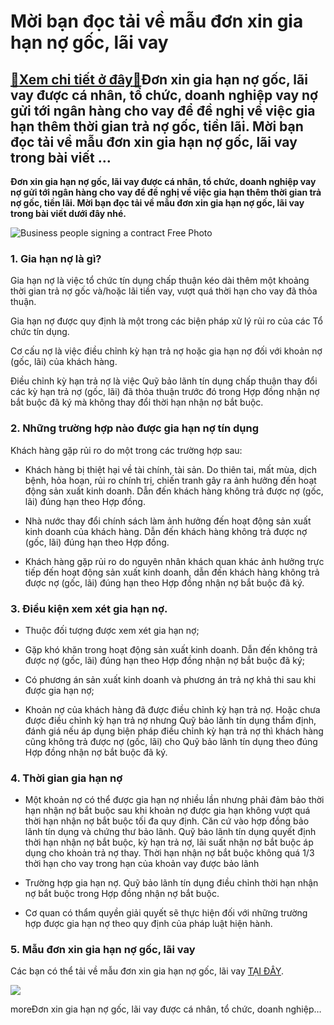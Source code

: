 Mời bạn đọc tải về mẫu đơn xin gia hạn nợ gốc, lãi vay
======================================================

[:gift:Xem chi tiết ở đây:gift:](https://hddtvn.com/moi-ban-doc-tai-ve-mau-don-xin-gia-han-no-goc-lai-vay/)Đơn xin gia hạn nợ gốc, lãi vay được cá nhân, tổ chức, doanh nghiệp vay nợ gửi tới ngân hàng cho vay để đề nghị về việc gia hạn thêm thời gian trả nợ gốc, tiền lãi. Mời bạn đọc tải về mẫu đơn xin gia hạn nợ gốc, lãi vay trong bài viết …
--------------------------------------------------------------------------------------------------------------------------------------------------------------------------------------------------------------------------------------------

**Đơn xin gia hạn nợ gốc, lãi vay được cá nhân, tổ chức, doanh nghiệp vay nợ gửi tới ngân hàng cho vay để đề nghị về việc gia hạn thêm thời gian trả nợ gốc, tiền lãi. Mời bạn đọc tải về mẫu đơn xin gia hạn nợ gốc, lãi vay trong bài viết dưới đây nhé.**


![Business people signing a contract Free Photo](https://hddtvn.com/wp-content/uploads/2021/01/business-people-signing-contract_1098-21026.jpg)


### 1. Gia hạn nợ là gì?


Gia hạn nợ là việc tổ chức tín dụng chấp thuận kéo dài thêm một khoảng thời gian trả nợ gốc và/hoặc lãi tiền vay, vượt quá thời hạn cho vay đã thỏa thuận.


Gia hạn nợ được quy định là một trong các biện pháp xử lý rủi ro của các Tổ chức tín dụng.


Cơ cấu nợ là việc điều chỉnh kỳ hạn trả nợ hoặc gia hạn nợ đối với khoản nợ (gốc, lãi) của khách hàng.


Điều chỉnh kỳ hạn trả nợ là việc Quỹ bảo lãnh tín dụng chấp thuận thay đổi các kỳ hạn trả nợ (gốc, lãi) đã thỏa thuận trước đó trong Hợp đồng nhận nợ bắt buộc đã ký mà không thay đổi thời hạn nhận nợ bắt buộc.


### 2. Những trường hợp nào được gia hạn nợ tín dụng


Khách hàng gặp rủi ro do một trong các trường hợp sau:




* Khách hàng bị thiệt hại về tài chính, tài sản. Do thiên tai, mất mùa, dịch bệnh, hỏa hoạn, rủi ro chính trị, chiến tranh gây ra ảnh hưởng đến hoạt động sản xuất kinh doanh. Dẫn đến khách hàng không trả được nợ (gốc, lãi) đúng hạn theo Hợp đồng.

* Nhà nước thay đổi chính sách làm ảnh hưởng đến hoạt động sản xuất kinh doanh của khách hàng. Dẫn đến khách hàng không trả được nợ (gốc, lãi) đúng hạn theo Hợp đồng.

* Khách hàng gặp rủi ro do nguyên nhân khách quan khác ảnh hưởng trực tiếp đến hoạt động sản xuất kinh doanh, dẫn đến khách hàng không trả được nợ (gốc, lãi) đúng hạn theo Hợp đồng nhận nợ bắt buộc đã ký.



### 3. Điều kiện xem xét gia hạn nợ.




* Thuộc đối tượng được xem xét gia hạn nợ;

* Gặp khó khăn trong hoạt động sản xuất kinh doanh. Dẫn đến không trả được nợ (gốc, lãi) đúng hạn theo Hợp đồng nhận nợ bắt buộc đã ký;

* Có phương án sản xuất kinh doanh và phương án trả nợ khả thi sau khi được gia hạn nợ;

* Khoản nợ của khách hàng đã được điều chỉnh kỳ hạn trả nợ. Hoặc chưa được điều chỉnh kỳ hạn trả nợ nhưng Quỹ bảo lãnh tín dụng thẩm định, đánh giá nếu áp dụng biện pháp điều chỉnh kỳ hạn trả nợ thì khách hàng cũng không trả được nợ (gốc, lãi) cho Quỹ bảo lãnh tín dụng theo đúng Hợp đồng nhận nợ bắt buộc đã ký.



### 4. Thời gian gia hạn nợ




* Một khoản nợ có thể được gia hạn nợ nhiều lần nhưng phải đảm bảo thời hạn nhận nợ bắt buộc sau khi khoản nợ được gia hạn không vượt quá thời hạn nhận nợ bắt buộc tối đa quy định. Căn cứ vào hợp đồng bảo lãnh tín dụng và chứng thư bảo lãnh. Quỹ bảo lãnh tín dụng quyết định thời hạn nhận nợ bắt buộc, kỳ hạn trả nợ, lãi suất nhận nợ bắt buộc áp dụng cho khoản trả nợ thay. Thời hạn nhận nợ bắt buộc không quá 1/3 thời hạn cho vay trong hạn của khoản vay được bảo lãnh

* Trường hợp gia hạn nợ. Quỹ bảo lãnh tín dụng điều chỉnh thời hạn nhận nợ bắt buộc trong Hợp đồng nhận nợ bắt buộc.

* Cơ quan có thẩm quyền giải quyết sẽ thực hiện đối với những trường hợp được gia hạn nợ theo quy định của pháp luật hiện hành.



### 5. Mẫu đơn xin gia hạn nợ gốc, lãi vay


Các bạn có thể tải về mẫu đơn xin gia hạn nợ gốc, lãi vay [TẠI ĐÂY](https://drive.google.com/file/d/1DwY2ClAk2An6teOYTvW6B4uFEcgZQjaN/view?usp=sharing).


![](https://hddtvn.com/wp-content/uploads/2021/01/72.png)


moreĐơn xin gia hạn nợ gốc, lãi vay được cá nhân, tổ chức, doanh nghiệp…

